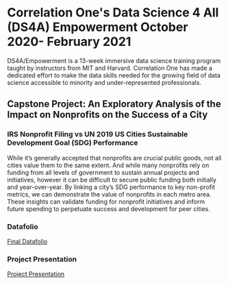 # Correlation One's Data Science 4 All (DS4A) Empowerment October 2020- February 2021

DS4A/Empowerment is a 13-week immersive data science training program taught by instructors from MIT and Harvard. 
Correlation One has made a dedicated effort to make the data skills needed for the growing field of data science accessible to minority and under-represented professionals.

## Capstone Project: An Exploratory Analysis of the Impact on Nonprofits on the Success of a City

### IRS Nonprofit Filing vs UN 2019 US Cities Sustainable Development Goal (SDG) Performance

While it’s generally accepted that nonprofits are crucial public goods, not all cities value them to the same extent. And while many nonprofits rely on funding from all levels of government to sustain annual projects and initiatives, however it can be difficult to secure public funding both initially and year-over-year. By linking a city’s SDG performance to key non-profit metrics, we can demonstrate the value of nonprofits in each metro area. These insights can validate funding for nonprofit initiatives and inform future spending to perpetuate success and development for peer cities. 


### Datafolio 

 [Final Datafolio](https://github.com/ifemiller/DS4A-Capstone-Project/blob/main/Final%20Datafolio.JPG)

### Project Presentation

[Project Presentation](https://github.com/ifemiller/DS4A-Capstone-Project/blob/main/Team31_Final%20Presentation.mp4)

